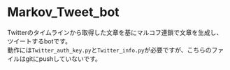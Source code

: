 # Markov_Tweet_bot

Twitterのタイムラインから取得した文章を基にマルコフ連鎖で文章を生成し、ツイートするbotです。<br>動作には`Twitter_auth_key.py`と`Twitter_info.py`が必要ですが、こちらのファイルはgitにpushしていないです。
